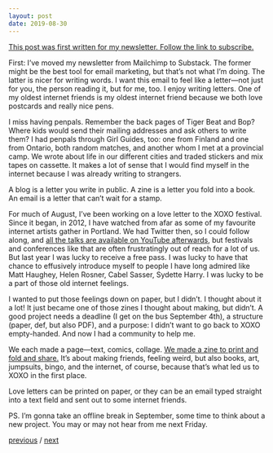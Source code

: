 ```yaml
---
layout: post
date: 2019-08-30
---
```


[This post was first written for my newsletter. Follow the link to subscribe.](https://jessdriscoll.substack.com/p/-resizable-text-fields-forever)

First: I’ve moved my newsletter from Mailchimp to Substack. The former might be the best tool for email marketing, but that’s not what I’m doing. The latter is nicer for writing words. I want this email to feel like a letter—not just for you, the person reading it, but for me, too. I enjoy writing letters. One of my oldest internet friends is my oldest internet friend because we both love postcards and really nice pens.

I miss having penpals. Remember the back pages of Tiger Beat and Bop? Where kids would send their mailing addresses and ask others to write them? I had penpals through Girl Guides, too: one from Finland and one from Ontario, both random matches, and another whom I met at a provincial camp. We wrote about life in our different cities and traded stickers and mix tapes on cassette. It makes a lot of sense that I would find myself in the internet because I was already writing to strangers.

A blog is a letter you write in public. A zine is a letter you fold into a book. An email is a letter that can’t wait for a stamp.

For much of August, I’ve been working on a love letter to the XOXO festival. Since it began, in 2012, I have watched from afar as some of my favourite internet artists gather in Portland. We had Twitter then, so I could follow along, and [all the talks are available on YouTube afterwards](https://www.youtube.com/user/xoxofest/videos), but festivals and conferences like that are often frustratingly out of reach for a lot of us. But last year I was lucky to receive a free pass. I was lucky to have that chance to effusively introduce myself to people I have long admired like Matt Haughey, Helen Rosner, Cabel Sasser, Sydette Harry. I was lucky to be a part of those old internet feelings.

I wanted to put those feelings down on paper, but I didn’t. I thought about it a lot! It just became one of those zines I thought about making, but didn’t. A good project needs a deadline (I get on the bus September 4th), a structure (paper, def, but also PDF), and a purpose: I didn’t want to go back to XOXO empty-handed. And now I had a community to help me.

We each made a page—text, comics, collage. [We made a zine to print and fold and share.](http://jessdriscoll.com/xoxo/) It’s about making friends, feeling weird, but also books, art, jumpsuits, bingo, and the internet, of course, because that’s what led us to XOXO in the first place.

Love letters can be printed on paper, or they can be an email typed straight into a text field and sent out to some internet friends.

PS. I’m gonna take an offline break in September, some time to think about a new project. You may or may not hear from me next Friday.

<a href="{{page.previous.url}}">previous</a> / <a href="{{page.next.url}}">next</a>
